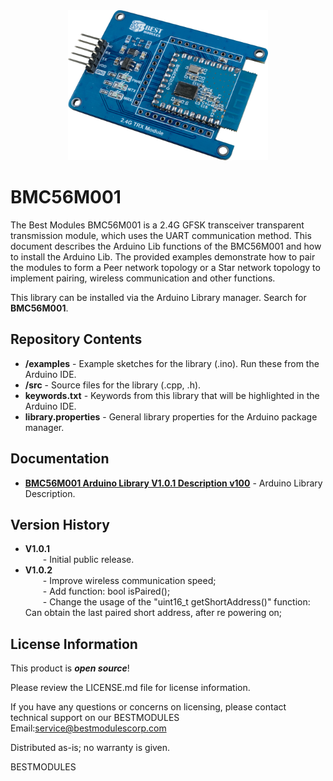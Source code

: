 <div align=center>
<img src="https://github.com/BestModules-Libraries/img/blob/main/BMC56M001_V1.0.png" width="320" height="240"> 
</div> 

BMC56M001
===========================================================

The Best Modules BMC56M001 is a 2.4G GFSK transceiver transparent transmission module, which uses the UART communication method. This document describes the Arduino Lib functions of the BMC56M001 and how to install the Arduino Lib. The provided examples demonstrate how to pair the modules to form a Peer network topology or a Star network topology to implement pairing, wireless communication and other functions.

This library can be installed via the Arduino Library manager. Search for **BMC56M001**. 

Repository Contents
-------------------

* **/examples** - Example sketches for the library (.ino). Run these from the Arduino IDE. 
* **/src** - Source files for the library (.cpp, .h).
* **keywords.txt** - Keywords from this library that will be highlighted in the Arduino IDE. 
* **library.properties** - General library properties for the Arduino package manager. 

Documentation 
-------------------

* **[BMC56M001 Arduino Library V1.0.1 Description v100]( https://www.bestmodulescorp.com/bmc56m001.html#tab-product2 )** - Arduino Library Description.

Version History  
-------------------

* **V1.0.1**  
&emsp;&emsp;- Initial public release.
* **V1.0.2**  
&emsp;&emsp;- Improve wireless communication speed;  
&emsp;&emsp;- Add function: bool isPaired();  
&emsp;&emsp;- Change the usage of the "uint16_t getShortAddress()" function: Can obtain the last paired short address, after re powering on;
  
License Information
-------------------

This product is _**open source**_! 

Please review the LICENSE.md file for license information. 

If you have any questions or concerns on licensing, please contact technical support on our BESTMODULES Email:service@bestmodulescorp.com

Distributed as-is; no warranty is given.

BESTMODULES
